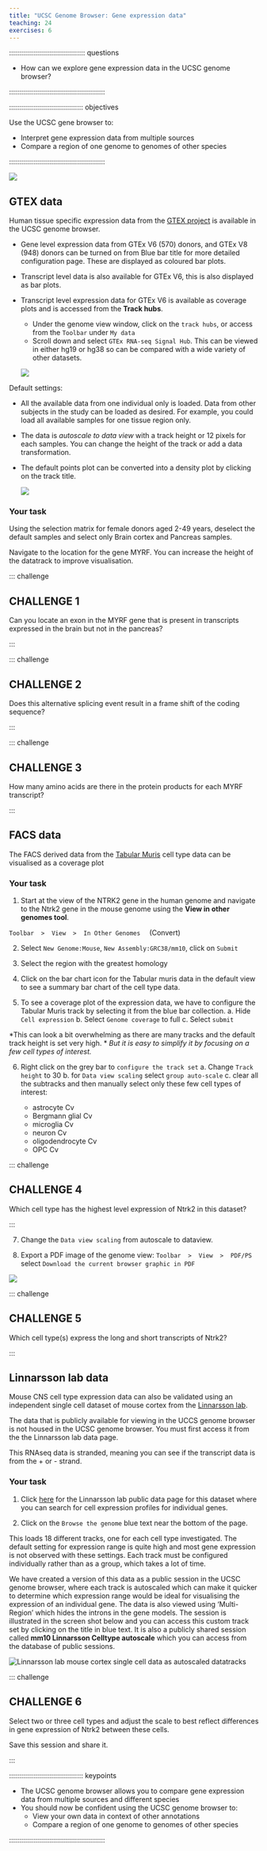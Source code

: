 ```yaml
---
title: "UCSC Genome Browser: Gene expression data"
teaching: 24
exercises: 6
---
```


:::::::::::::::::::::::::::::::::::::: questions 

- How can we explore gene expression data in the UCSC genome browser?

::::::::::::::::::::::::::::::::::::::::::::::::

::::::::::::::::::::::::::::::::::::: objectives

Use the UCSC gene browser to:

- Interpret gene expression data from multiple sources
- Compare a region of one genome to genomes of other species

::::::::::::::::::::::::::::::::::::::::::::::::

![](episodes/fig/06geneexpression_coverage_plot.png)

## GTEX data

Human tissue specific expression data from the [GTEX project](https://gtexportal.org/home/) 
is available in the UCSC genome browser.

- Gene level expression data from GTEx V6 (570) donors, and GTEx V8 (948) donors 
can be turned on from Blue bar title for more detailed configuration page. These are displayed as coloured bar plots.
- Transcript level data is also available for GTEx V6, this is also displayed as bar plots.
- Transcript level expression data for GTEx V6 is available as coverage plots and is accessed from the **Track hubs**.
  - Under the genome view window, click on the `track hubs`,  or access from the `Toolbar` under `My data`
  - Scroll down and select `GTEx RNA-seq Signal Hub`. This can be viewed in either hg19 or hg38 
  so can be compared with a wide variety of other datasets.
  
  ![](episodes/fig/06geneexpression_trackhubs_GTEx.png)
  
Default settings:

- All the available data from one individual only is loaded. Data from other subjects 
in the study can be loaded as desired. For example, you could load all available samples for one tissue region only.
- The data is *autoscale to data view* with a track height or 12 pixels for each samples. 
You can change the height of the track or add a data transformation.
- The default points plot can be converted into a density plot by clicking on the track title.

  ![](episodes/fig/06geneexpression_GTEx_V6_settings.png)
  
### Your task

Using the selection matrix for female donors aged 2-49 years, deselect the default samples 
and select only Brain cortex and Pancreas samples. 

Navigate to the location for the gene MYRF. You can increase the height of the datatrack to improve visualisation.

::: challenge

## CHALLENGE 1

Can you locate an exon in the MYRF gene that is present in transcripts expressed in the brain but not in the pancreas?

:::

::: challenge

## CHALLENGE 2

Does this alternative splicing event result in a frame shift of the coding sequence?

:::

::: challenge

## CHALLENGE 3

How many amino acids are there in the protein products for each MYRF transcript?

:::

## FACS data

The FACS derived data from the [Tabular Muris](https://tabula-muris.ds.czbiohub.org/) cell type data can be visualised as a coverage plot

### Your task

1. Start at the view of the NTRK2 gene in the human genome and navigate to the Ntrk2 gene in the mouse genome using the **View in other genomes tool**.

  `Toolbar  >  View  >  In Other Genomes  ` (Convert)
  
2. Select `New Genome:Mouse`, `New Assembly:GRC38/mm10`, click on `Submit`

3. Select the region with the greatest homology

4. Click on the bar chart icon for the Tabular muris data in the default view to see a summary bar chart of the cell type data.

5. To see a coverage plot of the expression data, we have to configure the Tabular Muris track by selecting it from the blue bar collection.
    a. Hide `Cell expression`
    b. Select `Genome coverage` to full
    c. Select `submit`
  
  *This can look a bit overwhelming as there are many tracks and the default track height is set very high. *
  *But it is easy to simplify it by focusing on a few cell types of interest.*

6. Right click on the grey bar to `configure the track set`
    a. Change `Track height` to 30
    b. for `Data view scaling` select `group auto-scale`
    c. clear all the subtracks and then manually select only these few cell types of interest:
    
      - astrocyte Cv
      - Bergmann glial Cv
      - microglia Cv
      - neuron Cv
      - oligodendrocyte Cv
      - OPC Cv

::: challenge

## CHALLENGE 4

Which cell type has the highest level expression of Ntrk2 in this dataset?

:::

7. Change the `Data view scaling` from autoscale to dataview.

8. Export a PDF image of the genome view:  `Toolbar  >  View  >  PDF/PS  `  select  `Download the current browser graphic in PDF`
  
  ![](episodes/fig/06geneexpression_mm10_Ntrk2.png)
  
::: challenge

## CHALLENGE 5

Which cell type(s) express the long and short transcripts of Ntrk2?

:::

## Linnarsson lab data

Mouse CNS cell type expression data can also be validated using an independent single cell 
dataset of mouse cortex from the [Linnarsson lab](http://linnarssonlab.org/).

The data that is publicly available for viewing in the UCCS genome browser is not housed in the UCSC genome browser. 
You must first access it from the the Linnarsson lab data page.

This RNAseq data is stranded, meaning you can see if the transcript data is from the + or - strand.

### Your task

1. Click [here](http://linnarssonlab.org/cortex/) for the Linnarsson lab public data page for this dataset where you can search for cell expression profiles for individual genes.

2. Click on the `Browse the genome` blue text near the bottom of the page.
  
  This loads 18 different tracks, one for each cell type investigated. The default setting 
  for expression range is quite high and most gene expression is not observed with these settings. 
  Each track must be configured individually rather than as a group, which takes a lot of time. 
  
We have created a version of this data as a public session in the UCSC genome browser, where each track is 
autoscaled which can make it quicker to determine which expression range would be ideal for visualising 
the expression of an individual gene. The data is also viewed using ‘Multi-Region’ which hides the introns in the gene models. 
The session is illustrated in the screen shot below and you can access this custom track set by 
clicking on the title in blue text. It is also a publicly shared session called **mm10 Linnarsson Celltype autoscale** 
which you can access from the database of public sessions.
  
![[Linnarsson lab mouse cortex single cell data as autoscaled datatracks](https://genome.ucsc.edu/cgi-bin/hgTracks?db=mm10&lastVirtModeType=exonMostly&lastVirtModeExtraState=&emGeneTable=knownGene&virtModeType=exonMostly&virtMode=1&nonVirtPosition=chr13%3A58807697%2D59133970&position=chr13%3A58807697%2D59133970&hgsid=1130613507_A81QmYr4dhsQBuI4PbXkGTxoEaZH)](episodes/fig/06geneexpression_linnarsson_ntrk2.png)

::: challenge

## CHALLENGE 6

Select two or three cell types and adjust the scale to best reflect differences in gene expression of Ntrk2 between these cells. 

Save this session and share it.

:::

::::::::::::::::::::::::::::::::::::: keypoints 

- The UCSC genome browser allows you to compare gene expression data from multiple sources and different species
- You should now be confident using the UCSC genome browser to:
  - View your own data in context of other annotations
  - Compare a region of one genome to genomes of other species

::::::::::::::::::::::::::::::::::::::::::::::::

